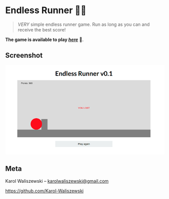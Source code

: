 # Endless Runner 🏃‍♂️

> *VERY* simple endless runner game. 
Run as long as you can and receive the best score! 

**The game is available to play *[here](https://karol-waliszewski.github.io/Endless-Runner/)*** 👟.

## Screenshot

![](runner.png)

## Meta

Karol Waliszewski – [karolwaliszewski@gmail.com](mailto:karolwaliszewski@gmail.com)

https://github.com/Karol-Waliszewski

